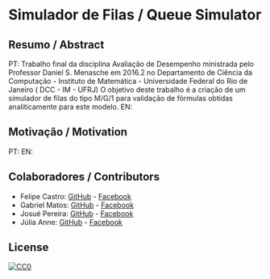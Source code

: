 # Simulador de Filas / Queue Simulator  

## Resumo / Abstract

PT: Trabalho final da disciplina Avaliação de Desempenho ministrada pelo Professor Daniel S. Menasche em 2016.2 no Departamento de Ciência da Computação - Instituto de Matemática - Universidade Federal do Rio de Janeiro ( DCC - IM - UFRJ)
O objetivo deste trabalho é a criação de um simulador de filas do tipo M/G/1 para validação de fórmulas obtidas analiticamente para este modelo.
EN:


## Motivação / Motivation

PT: 
EN:


## Colaboradores / Contributors

- Felipe Castro: [GitHub]() - [Facebook]()
- Gabriel Matos: [GitHub]() - [Facebook]()
- Josué Pereira: [GitHub]() - [Facebook]()
- Júlia Anne: [GitHub]() - [Facebook]()


## License

[![CC0](https://licensebuttons.net/p/zero/1.0/88x31.png)](https://creativecommons.org/publicdomain/zero/1.0/)
